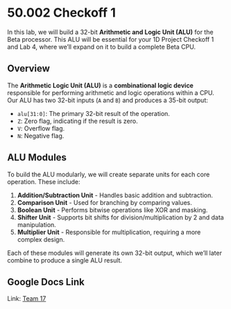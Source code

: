 # 50.002 Checkoff 1

In this lab, we will build a 32-bit **Arithmetic and Logic Unit (ALU)** for the Beta processor. This ALU will be essential for your 1D Project Checkoff 1 and Lab 4, where we’ll expand on it to build a complete Beta CPU.

## Overview

The **Arithmetic Logic Unit (ALU)** is a **combinational logic device** responsible for performing arithmetic and logic operations within a CPU. Our ALU has two 32-bit inputs (`A` and `B`) and produces a 35-bit output:
- `alu[31:0]`: The primary 32-bit result of the operation.
- `Z`: Zero flag, indicating if the result is zero.
- `V`: Overflow flag.
- `N`: Negative flag.

## ALU Modules

To build the ALU modularly, we will create separate units for each core operation. These include:
1. **Addition/Subtraction Unit** - Handles basic addition and subtraction.
2. **Comparison Unit** - Used for branching by comparing values.
3. **Boolean Unit** - Performs bitwise operations like XOR and masking.
4. **Shifter Unit** - Supports bit shifts for division/multiplication by 2 and data manipulation.
5. **Multiplier Unit** - Responsible for multiplication, requiring a more complex design.

Each of these modules will generate its own 32-bit output, which we’ll later combine to produce a single ALU result.

## Google Docs Link

Link: [Team 17](https://docs.google.com/document/d/1IICrKLIZABYDDAtpLvx_oihG7NQaDAwVdfLpGGCCNeI/edit?tab=t.0#heading=h.56g05w2476jk)

